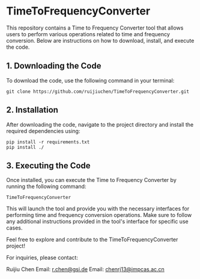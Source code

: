 # TimeToFrequencyConverter

This repository contains a Time to Frequency Converter tool that allows users to perform various operations related to time and frequency conversion. Below are instructions on how to download, install, and execute the code.

## 1. Downloading the Code

To download the code, use the following command in your terminal:

    git clone https://github.com/ruijiuchen/TimeToFrequencyConverter.git

## 2. Installation

After downloading the code, navigate to the project directory and install the required dependencies using:

    pip install -r requirements.txt
    pip install ./

## 3. Executing the Code

Once installed, you can execute the Time to Frequency Converter by running the following command:

    TimeToFrequencyConverter

This will launch the tool and provide you with the necessary interfaces for performing time and frequency conversion operations. Make sure to follow any additional instructions provided in the tool's interface for specific use cases.

Feel free to explore and contribute to the TimeToFrequencyConverter project!

For inquiries, please contact:

  Ruijiu Chen
  Email: r.chen@gsi.de
  Email: chenrj13@impcas.ac.cn